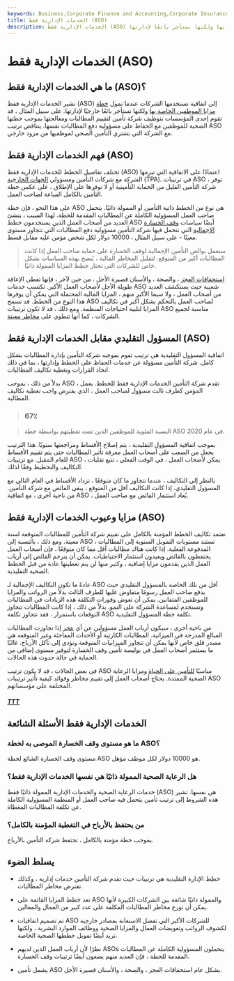 ```yaml
---
keywords: Business,Corporate Finance and Accounting,Corporate Insurance
title: الخدمات الإدارية فقط (ASO)
description: الخدمات الإدارية فقط (ASO) هي اتفاقية تستخدمها الشركات عندما تمول خطة مزايا الموظفين الخاصة بها ولكنها تستأجر بائعًا لإدارتها.
---
```


# الخدمات الإدارية فقط (ASO)
## ما هي الخدمات الإدارية فقط (ASO)؟

تشير الخدمات الإدارية فقط (ASO) إلى اتفاقية تستخدمها الشركات عندما تمول [خطة مزايا الموظفين الخاصة بها](/employer_sponsored_plan) ولكنها تستأجر بائعًا خارجيًا لإدارتها. على سبيل المثال ، قد تقوم إحدى المؤسسات بتوظيف شركة تأمين لتقييم المطالبات ومعالجتها بموجب خطتها الصحية للموظفين مع الحفاظ على مسؤولية دفع المطالبات نفسها. يتناقض ترتيب ASO مع الشركة التي تشتري التأمين الصحي لموظفيها من مزود خارجي.

## فهم الخدمات الإدارية فقط (ASO)

تختلف تفاصيل الخطط للخدمات الإدارية فقط (ASO) اعتمادًا على الاتفاقية التي تبرمها الشركة مع شركات التأمين ومسؤولي [الجهات الخارجية](/third-party-claims-administrator) (TPA). في ترتيبات ASO ، توفر شركة التأمين القليل من الحماية التأمينية أو لا توفرها على الإطلاق ، على عكس خطة التأمين بالكامل المباعة لصاحب العمل.

على هذا النحو ، فإن خطة ASO هي نوع من الخطط ذاتية التأمين أو الممولة ذاتيًا. يتحمل صاحب العمل المسؤولية الكاملة عن المطالبات المقدمة للخطة. لهذا السبب ، ينشئ العديد من أصحاب العمل الذين يستخدمون خطط ASO أيضًا سياسات [وقف الخسارة](/aggregate-stop-loss-insurance) [الإجمالية](/aggregate-stop-loss-insurance) التي تتحمل فيها شركة التأمين مسؤولية دفع المطالبات التي تتجاوز مستوى معينًا - على سبيل المثال ، 10000 دولار لكل شخص مؤمن عليه مقابل قسط.

> ستعمل بوالص التأمين الإجمالية لوقف الخسارة على حماية صاحب العمل إذا كانت المطالبات أكبر من المتوقع. لتقليل المخاطر المالية ، يُنصح بهذه السياسات بشكل خاص للشركات التي تختار خطط المزايا الممولة ذاتيًا.

>

[استحقاقات العجز](/disability-insurance) ، والصحة ، والأسنان قصيرة الأجل . من حين لآخر ، فإنها تغطي الإعاقة طويلة الأجل لأصحاب العمل الأكبر. تكتسب خدمات ASO شعبية حيث يستكشف العديد من أصحاب العمل ، ولا سيما الأكبر منهم ، المزايا المالية المحتملة التي يمكن أن يوفرها هذا النوع من الخطط. قد تسمح ASO لصاحب العمل بالتحكم بشكل أكبر في تكاليف المزايا لتلبية احتياجات المنظمة. ومع ذلك ، قد لا تكون ترتيبات ASO مناسبة لجميع الشركات ، كما أنها تنطوي على [مخاطر معينة](/risk).

## المسؤول التقليدي مقابل الخدمات الإدارية فقط (ASO)

اتفاقية المسؤول التقليدية هي ترتيب تقوم بموجبه شركة التأمين بإدارة المطالبات بشكل كامل. شركة التأمين مسؤولة عن خدمات الحفاظ على الخطط وإدارتها ، بما في ذلك اتخاذ القرارات وتغطية تكاليف المطالبات.

بدلاً من ذلك ، بموجب ASO ، تقدم شركة التأمين الخدمات الإدارية فقط للخطط. يعمل المؤمن كطرف ثالث مسؤول لصاحب العمل ، الذي يفترض واجب تغطية تكاليف المطالبة.

> ### 67٪

> النسبة المئوية للموظفين الذين تمت تغطيتهم بواسطة خطة ASO في عام 2020.

>

بموجب اتفاقية المسؤول التقليدية ، يتم إصلاح الأقساط ومراجعتها سنويًا. هذا الترتيب يجعل من الصعب على أصحاب العمل معرفة تأثير المطالبات حتى يتم تقييم الأقساط للعام المقبل. مع ترتيبات ASO ، يمكن لأصحاب العمل ، في الوقت الفعلي ، تتبع تقلبات التكاليف والتخطيط وفقًا لذلك.

بالنظر إلى التكاليف ، عندما تتجاوز ما كان متوقعًا ، تزداد الأقساط في العام التالي مع المسؤول التقليدي. إذا كانت التكاليف أقل من المتوقع ، يبقى الفائض مع شركة التأمين. من ناحية أخرى ، مع اتفاقية ASO ، يُعاد استثمار الفائض مع صاحب العمل.

## مزايا وعيوب الخدمات الإدارية فقط (ASO)

تعتمد تكاليف الخطط المؤمنة بالكامل على تقييم شركة التأمين للمطالبات المتوقعة لسنة معينة. ومع ذلك ، بالنسبة إلى ASO ، تستند مستويات التمويل السنوية إلى المطالبات المدفوعة الفعلية. إذا كانت هناك مطالبات أقل مما كان متوقعًا ، فإن أصحاب العمل يحتفظون بالفائض ويعيدون استثمار الاحتياطيات. يمكن أن يترجم الفائض إلى أرباب العمل الذين يقدمون مزايا إضافية ، وكثير منها لن يتم تغطيتها عادة من قبل الخطط الصحية التقليدية.

عادةً ما تكون التكاليف الإجمالية لـ ASO أقل من تلك الخاصة بالمسؤول التقليدي حيث يدفع صاحب العمل رسومًا متفاوض عليها للطرف الثالث بدلاً من الرواتب والمزايا للموظفين المتفانين. يمكن أن تعوض وفورات التكلفة هذه الزيادات في المطالبات وتستخدم لمساعدة الشركة على النمو. بدلاً من ذلك ، إذا كانت المطالبات تتجاوز التوقعات باستمرار ، فقد تتجاوز تكلفة ASO تكلفة خطة المسؤول التقليدية.

من ناحية أخرى ، سيكون أرباب العمل مسؤولين عن أي [عجز](/deficit) إذا تجاوزت المطالبات المبالغ المدرجة في الميزانية. المطالبات الكارثية أو الأحداث المفاجئة وغير المتوقعة هي مصدر قلق خاص لأنها يمكن أن تتجاوز الميزانيات المتوقعة وتؤدي إلى تآكل الأرباح. غالبًا ما يستثمر أصحاب العمل في بوليصة تأمين وقف الخسارة لتوفير مستوى إضافي من الحماية في حالة حدوث هذه الحالات.

في بعض الحالات ، قد لا يكون ترتيب ASO مناسبًا [للتأمين على الحياة](/lifeinsurance) ومزايا الرعاية الصحية الممتدة. يحتاج أصحاب العمل إلى تقييم مخاطر وفوائد كيفية تأثير ترتيبات ASO المختلفة على مؤسساتهم.

<h5> <a href=""> TTT </a> </h5>

## الخدمات الإدارية فقط الأسئلة الشائعة

### ما هو مستوى وقف الخسارة الموصى به لخطة ASO؟

مستوى وقف الخسارة الشائع لخطة ASO هو 10000 دولار لكل موظف مؤهل.

### هل الرعاية الصحية الممولة ذاتيًا هي نفسها الخدمات الإدارية فقط؟

خدمات الرعاية الصحية والخدمات الإدارية الممولة ذاتيًا فقط (ASO) هي نفسها. تشير هذه الشروط إلى ترتيب تأمين يتحمل فيه صاحب العمل أو المنظمة المسؤولية الكاملة عن تكلفة المطالبات المغطاة.

### من يحتفظ بالأرباح في التغطية المؤمنة بالكامل؟

بموجب خطة مؤمنة بالكامل ، تحتفظ شركة التأمين بالأرباح.

## يسلط الضوء

- خطط الإدارة التقليدية هي ترتيبات حيث تقدم شركة التأمين خدمات إدارية ، وكذلك تفترض مخاطر المطالبات.

- تعد خطط المزايا القائمة على ASO والممولة ذاتيًا شائعة بين الشركات الكبيرة لأنها يمكن أن توزع مخاطر المطالبات المكلفة على عدد كبير من العمال والمعالين.

- تم تصميم اتفاقيات ASO للشركات الأكبر التي تفضل الاستعانة بمصادر خارجية لكشوف الرواتب وتعويضات العمال والمزايا الصحية ووظائف الموارد البشرية ، ولكنها تريد أيضًا تمويل خططها الصحية الخاصة.

- نظرًا لأن أرباب العمل الذين لديهم ASOs يتحملون المسؤولية الكاملة عن المطالبات المقدمة للخطة ، فإن العديد منهم يضعون أيضًا ترتيبات وقف الخسارة.

- يشمل تأمين ASO بشكل عام استحقاقات العجز ، والصحة ، والأسنان قصيرة الأجل.

